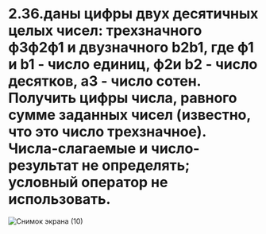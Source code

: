 # 2.36.даны цифры двух десятичных целых чисел: трехзначного ф3ф2ф1 и двузначного b2b1, где ф1 и b1 - число единиц, ф2и b2 - число десятков, а3 - число сотен. Получить цифры числа, равного сумме заданных чисел (известно, что это число трехзначное). Числа-слагаемые и число-результат не определять; условный оператор не использовать.
![Снимок экрана (10)](https://user-images.githubusercontent.com/113889282/194815770-f957f376-3bf4-4e4d-9394-c904950c4962.png)
